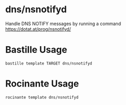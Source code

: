 # dns/nsnotifyd
Handle DNS NOTIFY messages by running a command
https://dotat.at/prog/nsnotifyd/

# Bastille Usage
```shell
bastille template TARGET dns/nsnotifyd
```

# Rocinante Usage
```shell
rocinante template dns/nsnotifyd
```
